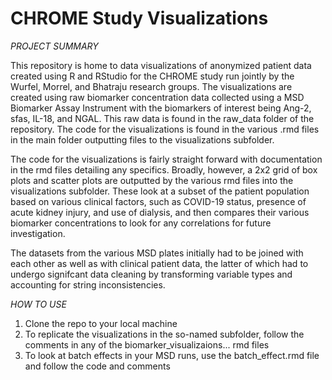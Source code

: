 # CHROME Study Visualizations

*PROJECT SUMMARY*

This repository is home to data visualizations of anonymized patient data created using R and RStudio for the CHROME study run jointly by the Wurfel, Morrel, and Bhatraju research groups. The visualizations are created using raw biomarker concentration data collected using a MSD Biomarker Assay Instrument with the biomarkers of interest being Ang-2, sfas, IL-18, and NGAL. This raw data is found in the raw_data folder of the repository. The code for the visualizations is found in the various .rmd files in the main folder outputting files to the visualizations subfolder.

The code for the visualizations is fairly straight forward with documentation in the rmd files detailing any specifics. Broadly, however, a 2x2 grid of box plots and scatter plots are outputted by the various rmd files into the visualizations subfolder. These look at a subset of the patient population based on various clinical factors, such as COVID-19 status, presence of acute kidney injury, and use of dialysis, and then compares their various biomarker concentrations to look for any correlations for future investigation. 

The datasets from the various MSD plates initially had to be joined with each other as well as with clinical patient data, the latter of which had to undergo signifcant data cleaning by transforming variable types and accounting for string inconsistencies. 

*HOW TO USE* 

1. Clone the repo to your local machine
2. To replicate the visualizations in the so-named subfolder, follow the comments in any of the biomarker_visualizaions... rmd files 
3. To look at batch effects in your MSD runs, use the batch_effect.rmd file and follow the code and comments

